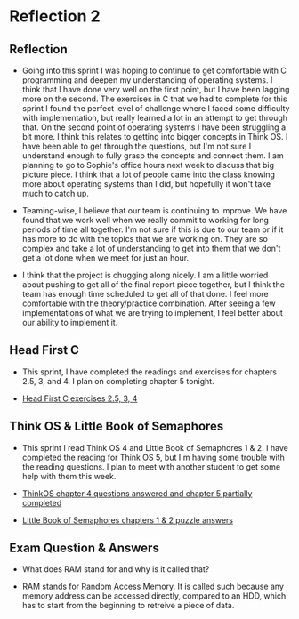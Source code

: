# Reflection 2

## Reflection

- Going into this sprint I was hoping to continue to get comfortable with C programming and deepen my understanding of operating systems. I think that I have done very well on the first point, but I have been lagging more on the second. The exercises in C that we had to complete for this sprint I found the perfect level of challenge where I faced some difficulty with implementation, but really learned a lot in an attempt to get through that. On the second point of operating systems I have been struggling a bit more. I think this relates to getting into bigger concepts in Think OS. I have been able to get through the questions, but I'm not sure I understand enough to fully grasp the concepts and connect them. I am planning to go to Sophie's office hours next week to discuss that big picture piece. I think that a lot of people came into the class knowing more about operating systems than I did, but hopefully it won't take much to catch up.

- Teaming-wise, I believe that our team is continuing to improve. We have found that we work well when we really commit to working for long periods of time all together. I'm not sure if this is due to our team or if it has more to do with the topics that we are working on. They are so complex and take a lot of understanding to get into them that we don't get a lot done when we meet for just an hour.

- I think that the project is chugging along nicely. I am a little worried about pushing to get all of the final report piece together, but I think the team has enough time scheduled to get all of that done. I feel more comfortable with the theory/practice combination. After seeing a few implementations of what we are trying to implement, I feel better about our ability to implement it.

## Head First C

- This sprint, I have completed the readings and exercises for chapters 2.5, 3, and 4. I plan on completing chapter 5 tonight.

- [Head First C exercises 2.5, 3, 4](/homework)

## Think OS & Little Book of Semaphores

- This sprint I read Think OS 4 and Little Book of Semaphores 1 & 2. I have completed the reading for Think OS 5, but I'm having some trouble with the reading questions. I plan to meet with another student to get some help with them this week.

- [ThinkOS chapter 4 questions answered and chapter 5 partially completed](/reading_questions/thinkos.md)

- [Little Book of Semaphores chapters 1 & 2 puzzle answers](/homework)

## Exam Question & Answers

- What does RAM stand for and why is it called that?

- RAM stands for Random Access Memory. It is called such because any memory address can be accessed directly, compared to an HDD, which has to start from the beginning to retreive a piece of data.
